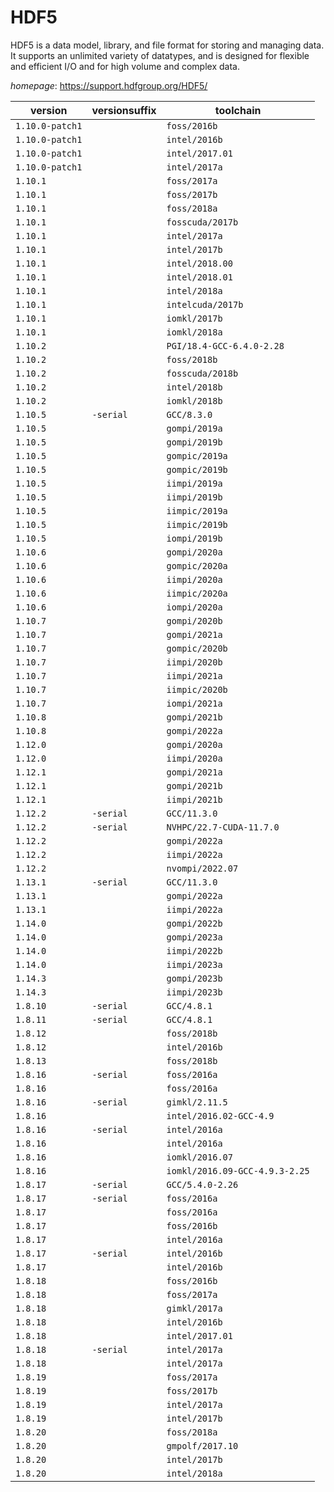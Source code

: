 # HDF5

HDF5 is a data model, library, and file format for storing and managing data.  It supports an unlimited variety of datatypes, and is designed for flexible  and efficient I/O and for high volume and complex data.

*homepage*: <https://support.hdfgroup.org/HDF5/>

version | versionsuffix | toolchain
--------|---------------|----------
``1.10.0-patch1`` |  | ``foss/2016b``
``1.10.0-patch1`` |  | ``intel/2016b``
``1.10.0-patch1`` |  | ``intel/2017.01``
``1.10.0-patch1`` |  | ``intel/2017a``
``1.10.1`` |  | ``foss/2017a``
``1.10.1`` |  | ``foss/2017b``
``1.10.1`` |  | ``foss/2018a``
``1.10.1`` |  | ``fosscuda/2017b``
``1.10.1`` |  | ``intel/2017a``
``1.10.1`` |  | ``intel/2017b``
``1.10.1`` |  | ``intel/2018.00``
``1.10.1`` |  | ``intel/2018.01``
``1.10.1`` |  | ``intel/2018a``
``1.10.1`` |  | ``intelcuda/2017b``
``1.10.1`` |  | ``iomkl/2017b``
``1.10.1`` |  | ``iomkl/2018a``
``1.10.2`` |  | ``PGI/18.4-GCC-6.4.0-2.28``
``1.10.2`` |  | ``foss/2018b``
``1.10.2`` |  | ``fosscuda/2018b``
``1.10.2`` |  | ``intel/2018b``
``1.10.2`` |  | ``iomkl/2018b``
``1.10.5`` | ``-serial`` | ``GCC/8.3.0``
``1.10.5`` |  | ``gompi/2019a``
``1.10.5`` |  | ``gompi/2019b``
``1.10.5`` |  | ``gompic/2019a``
``1.10.5`` |  | ``gompic/2019b``
``1.10.5`` |  | ``iimpi/2019a``
``1.10.5`` |  | ``iimpi/2019b``
``1.10.5`` |  | ``iimpic/2019a``
``1.10.5`` |  | ``iimpic/2019b``
``1.10.5`` |  | ``iompi/2019b``
``1.10.6`` |  | ``gompi/2020a``
``1.10.6`` |  | ``gompic/2020a``
``1.10.6`` |  | ``iimpi/2020a``
``1.10.6`` |  | ``iimpic/2020a``
``1.10.6`` |  | ``iompi/2020a``
``1.10.7`` |  | ``gompi/2020b``
``1.10.7`` |  | ``gompi/2021a``
``1.10.7`` |  | ``gompic/2020b``
``1.10.7`` |  | ``iimpi/2020b``
``1.10.7`` |  | ``iimpi/2021a``
``1.10.7`` |  | ``iimpic/2020b``
``1.10.7`` |  | ``iompi/2021a``
``1.10.8`` |  | ``gompi/2021b``
``1.10.8`` |  | ``gompi/2022a``
``1.12.0`` |  | ``gompi/2020a``
``1.12.0`` |  | ``iimpi/2020a``
``1.12.1`` |  | ``gompi/2021a``
``1.12.1`` |  | ``gompi/2021b``
``1.12.1`` |  | ``iimpi/2021b``
``1.12.2`` | ``-serial`` | ``GCC/11.3.0``
``1.12.2`` | ``-serial`` | ``NVHPC/22.7-CUDA-11.7.0``
``1.12.2`` |  | ``gompi/2022a``
``1.12.2`` |  | ``iimpi/2022a``
``1.12.2`` |  | ``nvompi/2022.07``
``1.13.1`` | ``-serial`` | ``GCC/11.3.0``
``1.13.1`` |  | ``gompi/2022a``
``1.13.1`` |  | ``iimpi/2022a``
``1.14.0`` |  | ``gompi/2022b``
``1.14.0`` |  | ``gompi/2023a``
``1.14.0`` |  | ``iimpi/2022b``
``1.14.0`` |  | ``iimpi/2023a``
``1.14.3`` |  | ``gompi/2023b``
``1.14.3`` |  | ``iimpi/2023b``
``1.8.10`` | ``-serial`` | ``GCC/4.8.1``
``1.8.11`` | ``-serial`` | ``GCC/4.8.1``
``1.8.12`` |  | ``foss/2018b``
``1.8.12`` |  | ``intel/2016b``
``1.8.13`` |  | ``foss/2018b``
``1.8.16`` | ``-serial`` | ``foss/2016a``
``1.8.16`` |  | ``foss/2016a``
``1.8.16`` | ``-serial`` | ``gimkl/2.11.5``
``1.8.16`` |  | ``intel/2016.02-GCC-4.9``
``1.8.16`` | ``-serial`` | ``intel/2016a``
``1.8.16`` |  | ``intel/2016a``
``1.8.16`` |  | ``iomkl/2016.07``
``1.8.16`` |  | ``iomkl/2016.09-GCC-4.9.3-2.25``
``1.8.17`` | ``-serial`` | ``GCC/5.4.0-2.26``
``1.8.17`` | ``-serial`` | ``foss/2016a``
``1.8.17`` |  | ``foss/2016a``
``1.8.17`` |  | ``foss/2016b``
``1.8.17`` |  | ``intel/2016a``
``1.8.17`` | ``-serial`` | ``intel/2016b``
``1.8.17`` |  | ``intel/2016b``
``1.8.18`` |  | ``foss/2016b``
``1.8.18`` |  | ``foss/2017a``
``1.8.18`` |  | ``gimkl/2017a``
``1.8.18`` |  | ``intel/2016b``
``1.8.18`` |  | ``intel/2017.01``
``1.8.18`` | ``-serial`` | ``intel/2017a``
``1.8.18`` |  | ``intel/2017a``
``1.8.19`` |  | ``foss/2017a``
``1.8.19`` |  | ``foss/2017b``
``1.8.19`` |  | ``intel/2017a``
``1.8.19`` |  | ``intel/2017b``
``1.8.20`` |  | ``foss/2018a``
``1.8.20`` |  | ``gmpolf/2017.10``
``1.8.20`` |  | ``intel/2017b``
``1.8.20`` |  | ``intel/2018a``
